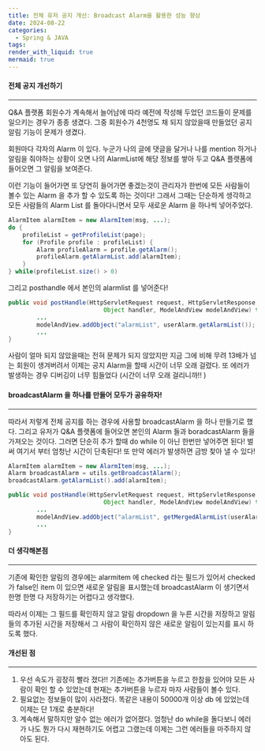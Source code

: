 ```yaml
---
title: 전체 유저 공지 개선: Broadcast Alarm을 활용한 성능 향상
date: 2024-08-22
categories:
  - Spring & JAVA
tags: 
render_with_liquid: true
mermaid: true
---
```

#### 전체 공지 개선하기
---
Q&A 플랫폼 회원수가 계속해서 늘어남에 따라 예전에 작성해 두었던 코드들이 문제를 일으키는 경우가 종종 생겼다. 그중 회원수가 4천명도 채 되지 않았을때 만들었던 공지 알림 기능이 문제가 생겼다.

회원마다 각자의 Alarm 이 있다. 누군가 나의 글에 댓글을 달거나 나를 mention 하거나 알림을 줘야하는 상황이 오면 나의 AlarmList에 해당 정보를 쌓아 두고 Q&A 플랫폼에 들어오면 그 알림을 보여준다.

이런 기능이 들어가면 또 당연히 들어가면 좋겠는것이 관리자가 한번에 모든 사람들이 볼수 있는 Alarm 을 추가 할 수 있도록 하는 것이다! 그래서 그때는 단순하게 생각하고 모든 사람들의 Alarm List 를 돌아다니면서 모두 새로운 Alarm 을 하나씩 넣어주었다. 

```java
AlarmItem alarmItem = new AlarmItem(msg, ...);
do {
    profileList = getProfileList(page);
    for (Profile profile : profileList) {
	    Alarm profileAlarm = profile.getAlarm();
		profileAlarm.getAlarmList.add(alarmItem);
    }
} while(profileList.size() > 0)
```

그리고 posthandle 에서 본인의 alarmlist 를 넣어준다!

```java
public void postHandle(HttpServletRequest request, HttpServletResponse response, 
                           Object handler, ModelAndView modelAndView) throws Exception {
        ...
        modelAndView.addObject("alarmList", userAlarm.getAlarmList());
        ...
}
```

사람이 얼마 되지 않았을때는 전혀 문제가 되지 않았지만 지금 그에 비해 무려 13배가 넘는 회원이 생겨버려서 이제는 공지 Alarm을 할때 시간이 너무 오래 걸렸다. 또 에러가 발생하는 경우 디버깅이 너무 힘들었다 (시간이 너무 오래 걸리니까!! )

#### broadcastAlarm 을 하나를 만들어 모두가 공유하자!
---
따라서 저렇게 전체 공지를 하는 경우에 사용할 broadcastAlarm 을 하나 만들기로 했다. 그리고 유저가 Q&A 플랫폼에 들어오면 본인의 Alarm 들과 boradcastAlarm 들을 가져오는 것이다. 그러면 단순히 추가 할때 do while 이 아닌 한번만 넣어주면 된다! 벌써 여기서 부터 엄청난 시간이 단축된다! 또 만약 에러가 발생하면 금방 찾아 낼 수 있다!

```java
AlarmItem alarmItem = new AlarmItem(msg, ...);
Alarm broadcastAlarm = utils.getBroadcastAlarm();
broadcastAlarm.getAlarmList().add(alarmItem);
```

```java
public void postHandle(HttpServletRequest request, HttpServletResponse response, 
                           Object handler, ModelAndView modelAndView) throws Exception {
        ...
        modelAndView.addObject("alarmList", getMergedAlarmList(userAlarm.getAlarmList(), broadcastAlarm.getAlarmList());
        ...
}
```

#### 더 생각해본점
---
기존에 확인한 알림의 경우에는 alarmitem 에 checked 라는 필드가 있어서 checked가 false인 item 이 있으면 새로운 알림을 표시했는데 broadcastAlarm 이 생기면서 한명 한명 다 저장하기는 어렵다고 생각했다.

따라서 이제는 그 필드를 확인하지 않고 알림 dropdown 을 누른 시간을 저장하고 알림들의 추가된 시간을 저장해서 그 사람이 확인하지 않은 새로운 알림이 있는지를 표시 하도록 했다.

#### 개선된 점
---
1. 우선 속도가 굉장히 빨라 졌다!! 기존에는 추가버튼을 누르고 한참을 있어야 모든 사람이 확인 할 수 있었는데 현재는 추가버튼을 누르자 마자 사람들이 볼수 있다.
2. 필요없는 정보들이 많이 사라졌다. 똑같은 내용이 50000개 이상 db 에 있었는데 이제는 단 1개로 충분하다!
3. 계속해서 말하지만 알수 없는 에러가 없어졌다. 엄청난 do while을 돌다보니 에러가 나도 뭔가 다시 재현하기도 어렵고 그랬는데 이제는 그런 에러들을 마주하지 않아도 된다.